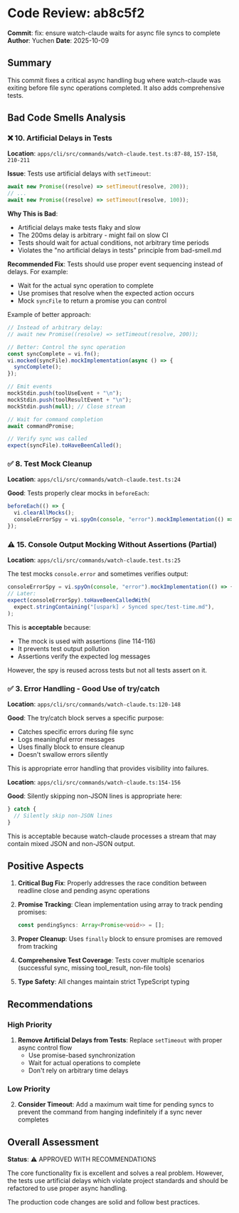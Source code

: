 # Code Review: ab8c5f2

**Commit**: fix: ensure watch-claude waits for async file syncs to complete
**Author**: Yuchen
**Date**: 2025-10-09

## Summary

This commit fixes a critical async handling bug where watch-claude was exiting before file sync operations completed. It also adds comprehensive tests.

## Bad Code Smells Analysis

### ❌ 10. Artificial Delays in Tests

**Location**: `apps/cli/src/commands/watch-claude.test.ts:87-88`, `157-158`, `210-211`

**Issue**: Tests use artificial delays with `setTimeout`:
```typescript
await new Promise((resolve) => setTimeout(resolve, 200));
// ...
await new Promise((resolve) => setTimeout(resolve, 100));
```

**Why This is Bad**:
- Artificial delays make tests flaky and slow
- The 200ms delay is arbitrary - might fail on slow CI
- Tests should wait for actual conditions, not arbitrary time periods
- Violates the "no artificial delays in tests" principle from bad-smell.md

**Recommended Fix**:
Tests should use proper event sequencing instead of delays. For example:
- Wait for the actual sync operation to complete
- Use promises that resolve when the expected action occurs
- Mock `syncFile` to return a promise you can control

Example of better approach:
```typescript
// Instead of arbitrary delay:
// await new Promise((resolve) => setTimeout(resolve, 200));

// Better: Control the sync operation
const syncComplete = vi.fn();
vi.mocked(syncFile).mockImplementation(async () => {
  syncComplete();
});

// Emit events
mockStdin.push(toolUseEvent + "\n");
mockStdin.push(toolResultEvent + "\n");
mockStdin.push(null); // Close stream

// Wait for command completion
await commandPromise;

// Verify sync was called
expect(syncFile).toHaveBeenCalled();
```

### ✅ 8. Test Mock Cleanup

**Location**: `apps/cli/src/commands/watch-claude.test.ts:24`

**Good**: Tests properly clear mocks in `beforeEach`:
```typescript
beforeEach(() => {
  vi.clearAllMocks();
  consoleErrorSpy = vi.spyOn(console, "error").mockImplementation(() => {});
});
```

### ⚠️ 15. Console Output Mocking Without Assertions (Partial)

**Location**: `apps/cli/src/commands/watch-claude.test.ts:25`

The test mocks `console.error` and sometimes verifies output:
```typescript
consoleErrorSpy = vi.spyOn(console, "error").mockImplementation(() => {});
// Later:
expect(consoleErrorSpy).toHaveBeenCalledWith(
  expect.stringContaining("[uspark] ✓ Synced spec/test-time.md"),
);
```

This is **acceptable** because:
- The mock is used with assertions (line 114-116)
- It prevents test output pollution
- Assertions verify the expected log messages

However, the spy is reused across tests but not all tests assert on it.

### ✅ 3. Error Handling - Good Use of try/catch

**Location**: `apps/cli/src/commands/watch-claude.ts:120-148`

**Good**: The try/catch block serves a specific purpose:
- Catches specific errors during file sync
- Logs meaningful error messages
- Uses finally block to ensure cleanup
- Doesn't swallow errors silently

This is appropriate error handling that provides visibility into failures.

**Location**: `apps/cli/src/commands/watch-claude.ts:154-156`

**Good**: Silently skipping non-JSON lines is appropriate here:
```typescript
} catch {
  // Silently skip non-JSON lines
}
```

This is acceptable because watch-claude processes a stream that may contain mixed JSON and non-JSON output.

## Positive Aspects

1. **Critical Bug Fix**: Properly addresses the race condition between readline close and pending async operations

2. **Promise Tracking**: Clean implementation using array to track pending promises:
   ```typescript
   const pendingSyncs: Array<Promise<void>> = [];
   ```

3. **Proper Cleanup**: Uses `finally` block to ensure promises are removed from tracking

4. **Comprehensive Test Coverage**: Tests cover multiple scenarios (successful sync, missing tool_result, non-file tools)

5. **Type Safety**: All changes maintain strict TypeScript typing

## Recommendations

### High Priority

1. **Remove Artificial Delays from Tests**: Replace `setTimeout` with proper async control flow
   - Use promise-based synchronization
   - Wait for actual operations to complete
   - Don't rely on arbitrary time delays

### Low Priority

2. **Consider Timeout**: Add a maximum wait time for pending syncs to prevent the command from hanging indefinitely if a sync never completes

## Overall Assessment

**Status**: ⚠️ APPROVED WITH RECOMMENDATIONS

The core functionality fix is excellent and solves a real problem. However, the tests use artificial delays which violate project standards and should be refactored to use proper async handling.

The production code changes are solid and follow best practices.
